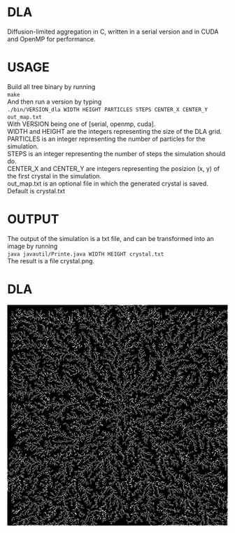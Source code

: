 # DLA
Diffusion-limited aggregation in C, written in a serial version and in CUDA and OpenMP for performance.

# USAGE
Build all tree binary by running  
`make`  
And then run a version by typing  
`./bin/VERSION_dla WIDTH HEIGHT PARTICLES STEPS CENTER_X CENTER_Y out_map.txt`  
With VERSION being one of [serial, openmp, cuda].  
WIDTH and HEIGHT are the integers representing the size of the DLA grid.  
PARTICLES is an integer representing the number of particles for the simulation.  
STEPS is an integer representing the number of steps the simulation should do.  
CENTER_X and CENTER_Y are integers representing the posizion (x, y) of the first crystal in the simulation.  
out_map.txt is an optional file in which the generated crystal is saved. Default is crystal.txt  

# OUTPUT
The output of the simulation is a txt file, and can be transformed into an image by running  
`java javautil/Printe.java WIDTH HEIGHT crystal.txt`  
The result is a file crystal.png.  

# DLA
![alt text](crystal.png)
